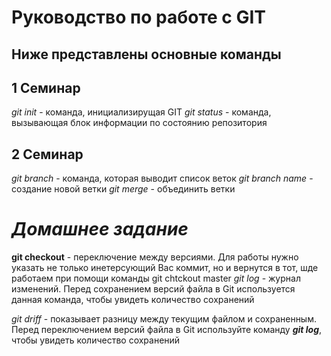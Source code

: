 # Руководство по работе с GIT

## Ниже представлены основные команды

## 1 Семинар
*git init* - команда, инициализирущая GIT
*git status* - команда, вызывающая блок информации по состоянию репозитория


## 2 Семинар
*git branch* - команда, которая выводит список веток
*git branch name* - создание новой ветки
*git merge* - объединить ветки


# *Домашнее задание*

**git checkout** - переключение между версиями. Для работы нужно указать не только инетерсующий Вас коммит, но и вернутся в тот, шде работаем при помощи команды  git chtckout master
_git log_ - журнал изменений. Перед сохранением версий файла в Git используется данная команда, чтобы увидеть количество сохранений


*git driff* - показывает разницу между текущим файлом и сохраненным. Перед переключением версий файла в Git  используйте команду **_git log_**, чтобы увидеть количество сохранений
